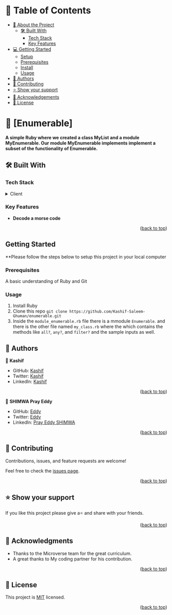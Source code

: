 <a name="readme-top"></a>

# 📗 Table of Contents

- [📖 About the Project](#about-project)
  - [🛠 Built With](#built-with)
    - [Tech Stack](#tech-stack)
    - [Key Features](#key-features)
- [💻 Getting Started](#getting-started)
  - [Setup](#setup)
  - [Prerequisites](#prerequisites)
  - [Install](#install)
  - [Usage](#usage)
- [👥 Authors](#authors)
- [🤝 Contributing](#contributing)
- [⭐️ Show your support](#support)
- [🙏 Acknowledgements](#acknowledgements)
- [📝 License](#license)

<!-- PROJECT DESCRIPTION -->

# 📖 [Enumerable] <a name="about-project"></a>

**A simple Ruby  where we created a class MyList and a module MyEnumerable. Our module MyEnumerable implements implement a subset of the functionality of Enumerable.**

## 🛠 Built With <a name="built-with"></a>

### Tech Stack <a name="tech-stack"></a>

<details>
  <summary>Client</summary>
  <ul>
    <li><a href="https://reactjs.org/">Ruby</a></li>
  </ul>
</details>

<!-- Features -->

### Key Features <a name="key-features"></a>

- **Decode a morse code**

<p align="right">(<a href="#readme-top">back to top</a>)</p>

## Getting Started

**Please follow the steps below to setup this project in your local computer

### Prerequisites
A basic understanding of Ruby and Git
### Usage
1. Install Ruby
2. Clone this repo `git clone https://github.com/Kashif-Saleem-Ghuman/enumerable.git`
3. Inside the `module_enumerable.rb` file there is a mmodule `Enumerable`. and there is the other file named `my_class.rb` where the which contains the methods like `all?`, `any?`, and `filter?` and the sample inputs as well.

<!-- AUTHORS -->

## 👥 Authors <a name="authors"></a>

👤 **Kashif**

- GitHub: [Kashif](https://github.com/Kashif-Saleem-Ghuman)
- Twitter: [Kashif](https://twitter.com/Kashif14Saleem)
- LinkedIn: [Kashif](https://www.linkedin.com/in/kashifsaleemghuman/)
<p align="right">(<a href="#readme-top">back to top</a>)</p>

👤 **SHIMWA Pray Eddy**

- GitHub: [Eddy](https://github.com/EddyShimwa)
- Twitter: [Eddy](https://twitter.com/eddy56388406)
- LinkedIn: [Pray Eddy SHIMWA](https://www.linkedin.com/in/pray-eddy-shimwa/)


<p align="right">(<a href="#readme-top">back to top</a>)</p>

<!-- CONTRIBUTING -->

## 🤝 Contributing <a name="contributing"></a>

Contributions, issues, and feature requests are welcome!

Feel free to check the [issues page](https://github.com/Kashif-Saleem-Ghuman/enumerable/issues).

<p align="right">(<a href="#readme-top">back to top</a>)</p>

<!-- SUPPORT -->

## ⭐️ Show your support <a name="support"></a>

If you like this project please give a⭐️ and share with your friends.

<p align="right">(<a href="#readme-top">back to top</a>)</p>

<!-- ACKNOWLEDGEMENTS -->

## 🙏 Acknowledgments <a name="acknowledgements"></a>

- Thanks to the Microverse team for the great curriculum.
- A great thanks to My coding partner for his contribution.

<p align="right">(<a href="#readme-top">back to top</a>)</p>


<!-- LICENSE -->

## 📝 License <a name="license"></a>

This project is [MIT](https://github.com/Kashif-Saleem-Ghuman/enumerable/blob/dev/LICENSE) licensed.

<p align="right">(<a href="#readme-top">back to top</a>)</p>
